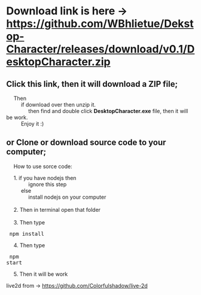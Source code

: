 
# Download link is here -> https://github.com/WBhlietue/Dekstop-Character/releases/download/v0.1/DesktopCharacter.zip

## Click this link, then it will download a ZIP file;
&nbsp; &nbsp; &nbsp;Then \
&nbsp; &nbsp; &nbsp;&nbsp; &nbsp; &nbsp;if download over then unzip it.\
&nbsp; &nbsp; &nbsp;&nbsp; &nbsp; &nbsp;&nbsp; &nbsp; &nbsp;then find and double click  **DesktopCharacter.exe**  file, then it will be work.\
&nbsp; &nbsp; &nbsp;&nbsp; &nbsp; &nbsp;Enjoy it :)

## or Clone or download source code to your computer;
&nbsp; &nbsp; &nbsp;How to use sorce code:

&nbsp; &nbsp; &nbsp;1. if you have nodejs then \
&nbsp; &nbsp; &nbsp;&nbsp; &nbsp; &nbsp;&nbsp; &nbsp; &nbsp;ignore this step\
&nbsp; &nbsp; &nbsp;&nbsp; &nbsp; &nbsp;else\
&nbsp; &nbsp; &nbsp;&nbsp; &nbsp; &nbsp;&nbsp; &nbsp; &nbsp;install nodejs on your computer <br/>\
&nbsp; &nbsp; &nbsp;2. Then in terminal open that folder<br/>\
&nbsp; &nbsp; &nbsp;3. Then type <pre> npm install </pre>
&nbsp; &nbsp; &nbsp;4. Then type <pre> npm start </pre>
&nbsp; &nbsp; &nbsp;5. Then it will be work
   


live2d from -> https://github.com/Colorfulshadow/live-2d


